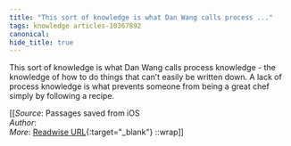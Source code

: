 ```yaml
---
title: "This sort of knowledge is what Dan Wang calls process ..."
tags: knowledge articles-10367892
canonical: 
hide_title: true
---
```


This sort of knowledge is what Dan Wang calls process knowledge - the knowledge of how to do things that can’t easily be written down. A lack of process knowledge is what prevents someone from being a great chef simply by following a recipe.


[[_Source_: Passages saved from iOS<br>
_Author_: <br>
_More_: [Readwise URL](https://readwise.io/open/211855184){:target="_blank"}
::wrap]]